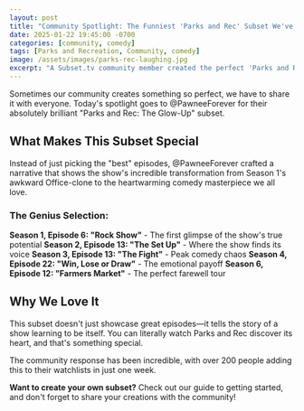 ```yaml
---
layout: post
title: "Community Spotlight: The Funniest 'Parks and Rec' Subset We've Ever Seen"
date: 2025-01-22 19:45:00 -0700
categories: [community, comedy]
tags: [Parks and Recreation, Community, comedy]
image: /assets/images/parks-rec-laughing.jpg
excerpt: "A Subset.tv community member created the perfect 'Parks and Rec' collection that captures the show's evolution from awkward start to comedy gold."
---
```


Sometimes our community creates something so perfect, we have to share it with everyone. Today's spotlight goes to @PawneeForever for their absolutely brilliant "Parks and Rec: The Glow-Up" subset.

## What Makes This Subset Special

Instead of just picking the "best" episodes, @PawneeForever crafted a narrative that shows the show's incredible transformation from Season 1's awkward Office-clone to the heartwarming comedy masterpiece we all love.

### The Genius Selection:

**Season 1, Episode 6: "Rock Show"** - The first glimpse of the show's true potential
**Season 2, Episode 13: "The Set Up"** - Where the show finds its voice
**Season 3, Episode 13: "The Fight"** - Peak comedy chaos
**Season 4, Episode 22: "Win, Lose or Draw"** - The emotional payoff
**Season 6, Episode 12: "Farmers Market"** - The perfect farewell tour

## Why We Love It

This subset doesn't just showcase great episodes—it tells the story of a show learning to be itself. You can literally watch Parks and Rec discover its heart, and that's something special.

The community response has been incredible, with over 200 people adding this to their watchlists in just one week.

**Want to create your own subset?** Check out our guide to getting started, and don't forget to share your creations with the community!
